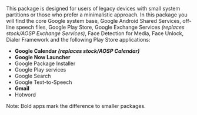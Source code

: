 This package is designed for users of legacy devices with small system partitions or those who prefer a minimalistic approach.
In this package you will find the core Google system base, Google Android Shared Services, off-line speech files, Google Play Store, Google Exchange Services _(replaces stock/AOSP Exchange Services)_, Face Detection for Media, Face Unlock, Dialer Framework and the following Play Store applications:

* **Google Calendar _(replaces stock/AOSP Calendar)_**
* **Google Now Launcher**
* Google Package Installer
* Google Play services
* Google Search
* Google Text-to-Speech
* **Gmail**
* Hotword

Note: Bold apps mark the difference to smaller packages.